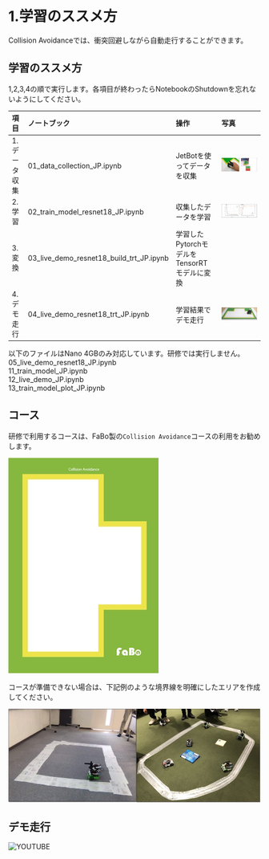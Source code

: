# 1.学習のススメ方

Collision Avoidanceでは、衝突回避しながら自動走行することができます。

## 学習のススメ方

1,2,3,4の順で実行します。各項目が終わったらNotebookのShutdownを忘れないようにしてください。

|項目|ノートブック|操作|写真|
|:--|:--|:--|:--|
|1.データ収集|01_data_collection_JP.ipynb|JetBotを使ってデータを収集|![](./img/how001.jpg)|
|2.学習|02_train_model_resnet18_JP.ipynb|収集したデータを学習|![](./img/how002.jpg)|
|3.変換|03_live_demo_resnet18_build_trt_JP.ipynb|学習したPytorchモデルをTensorRTモデルに変換||
|4.デモ走行|04_live_demo_resnet18_trt_JP.ipynb|学習結果でデモ走行|![](./img/how003.jpg)|

以下のファイルはNano 4GBのみ対応しています。研修では実行しません。  
05_live_demo_resnet18_JP.ipynb  
11_train_model_JP.ipynb  
12_live_demo_JP.ipynb  
13_train_model_plot_JP.ipynb  


## コース

研修で利用するコースは、FaBo製の``Collision Avoidance``コースの利用をお勧めします。

![](./img/fabo_course001.jpg)

コースが準備できない場合は、下記例のような境界線を明確にしたエリアを作成してください。

![](./img/course001.jpg)

## デモ走行　

![YOUTUBE](fQCih11P-Pw)

